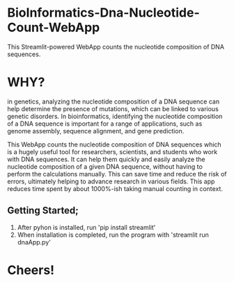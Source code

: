 # BioInformatics-Dna-Nucleotide-Count-WebApp
This Streamlit-powered WebApp counts the nucleotide composition of DNA sequences.

# WHY?
in genetics, analyzing the nucleotide composition of a DNA sequence can help determine the presence of mutations, which can be linked to various genetic disorders. In bioinformatics, identifying the nucleotide composition of a DNA sequence is important for a range of applications, such as genome assembly, sequence alignment, and gene prediction.

This WebApp counts the nucleotide composition of DNA sequences which is a hugely useful tool for researchers, scientists, and students who work with DNA sequences. It can help them quickly and easily analyze the nucleotide composition of a given DNA sequence, without having to perform the calculations manually. This can save time and reduce the risk of errors, ultimately helping to advance research in various fields. This app reduces time spent by about 1000%-ish taking manual counting in context.

## Getting Started;

1. After pyhon is installed, run 'pip install streamlit'
2. When installation is completed, run the program with 'streamlit run dnaApp.py'

# Cheers!

